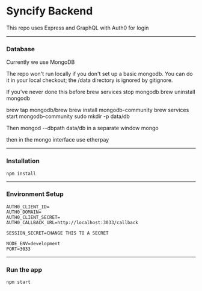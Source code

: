 # Syncify Backend

This repo uses Express and GraphQL with Auth0 for login

-----

### Database

Currently we use MongoDB

The repo won't run locally if you don't set up a basic mongodb.
You can do it in your local checkout; the /data directory is ignored by gitignore.

If you've never done this before
brew services stop mongodb
brew uninstall mongodb

brew tap mongodb/brew
brew install mongodb-community
brew services start mongodb-community
sudo mkdir -p data/db

Then
mongod --dbpath data/db
in a separate window
mongo

then in the mongo interface
use etherpay


-----

### Installation

`npm install`

-----

### Environment Setup

```
AUTH0_CLIENT_ID=
AUTH0_DOMAIN= 
AUTH0_CLIENT_SECRET=
AUTH0_CALLBACK_URL=http://localhost:3033/callback

SESSION_SECRET=CHANGE THIS TO A SECRET

NODE_ENV=development
PORT=3033
```

-----

### Run the app

`npm start`